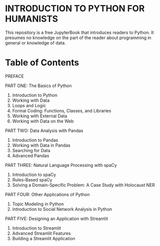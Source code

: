 # INTRODUCTION TO PYTHON FOR HUMANISTS
This repository is a free JupyterBook that introduces readers to Python. It presumes no knowledge on the part of the reader about programming in general or knowledge of data.


# Table of Contents
PREFACE

PART ONE: The Basics of Python
   1. Introduction to Python
   2. Working with Data
   3. Loops and Logic
   4. Formal Coding: Functions, Classes, and Libraries
   5. Working with External Data
   6. Working with Data on the Web

PART TWO: Data Analysis with Pandas
   1. Introduction to Pandas
   2. Working with Data in Pandas
   3. Searching for Data
   4. Advanced Pandas

PART THREE: Natural Language Processing with spaCy
   1. Introduction to spaCy
   2. Rules-Based spaCy
   3. Solving a Domain-Specific Problem: A Case Study with Holocaust NER

PART FOUR: Other Applications of Python
   1. Topic Modeling in Python
   2. Introduction to Social Network Analysis in Python

PART FIVE: Designing an Application with Streamlit
   1. Introduction to Streamlit
   2. Advanced Streamlit Features
   3. Building a Streamlit Application
